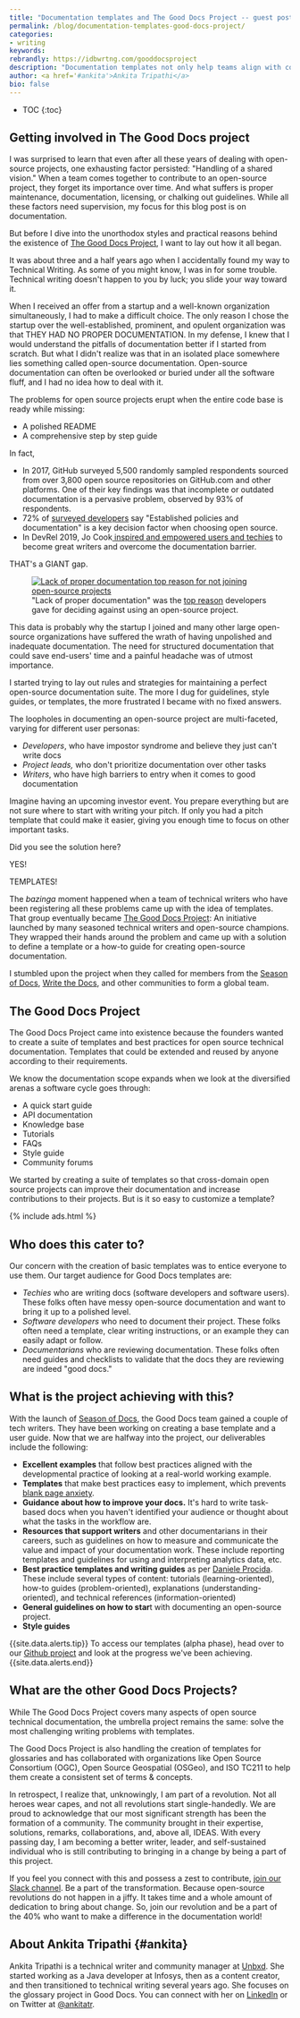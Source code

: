 ```yaml
---
title: "Documentation templates and The Good Docs Project -- guest post by Ankita Tripathi"
permalink: /blog/documentation-templates-good-docs-project/
categories:
- writing
keywords:
rebrandly: https://idbwrtng.com/gooddocsproject
description: "Documentation templates not only help teams align with consistent approaches in docs, templates help guide engineers, non-writers, or other roles in creating content, removing the intimidation of a blank page. A group of writers passionate about templates have been working together to create templates for a variety of documentation scenarios. This group's project is called <a href='https://thegooddocsproject.dev/'>The Good Docs Project</a>. The project makes available templates for API overviews, quickstart guides, reference, how-to topics, discussions, tutorials, and more. The following is a guest post by <a href='#ankita'>Ankita Tripathi</a>, a member of The Good Docs project, discussing the project and her motivations for getting involved."
author: <a href='#ankita'>Ankita Tripathi</a>
bio: false
---
```


* TOC
{:toc}

## Getting involved in The Good Docs project

I was surprised to learn that even after all these years of dealing with open-source projects, one exhausting factor persisted: "Handling of a shared vision." When a team comes together to contribute to an open-source project, they forget its importance over time. And what suffers is proper maintenance, documentation, licensing, or chalking out guidelines. While all these factors need supervision, my focus for this blog post is on documentation.

But before I dive into the unorthodox styles and practical reasons behind the existence of [The Good Docs Project](https://thegooddocsproject.dev/), I want to lay out how it all began.

It was about three and a half years ago when I accidentally found my way to Technical Writing. As some of you might know, I was in for some trouble. Technical writing doesn't happen to you by luck; you slide your way toward it.

When I received an offer from a startup and a well-known organization simultaneously, I had to make a difficult choice. The only reason I chose the startup over the well-established, prominent, and opulent organization was that THEY HAD NO PROPER DOCUMENTATION. In my defense, I knew that I would understand the pitfalls of documentation better if I started from scratch. But what I didn't realize was that in an isolated place somewhere lies something called open-source documentation. Open-source documentation can often be overlooked or buried under all the software fluff, and I had no idea how to deal with it.

The problems for open source projects erupt when the entire code base is ready while missing:

*   A polished README
*   A comprehensive step by step guide

In fact,

*   In 2017, GitHub surveyed 5,500 randomly sampled respondents sourced from over 3,800 open source repositories on GitHub.com and other platforms. One of their key findings was that incomplete or outdated documentation is a pervasive problem, observed by 93% of respondents.
*   72% of [surveyed developers](https://cdn2.hubspot.net/hubfs/4008838/Resources/The-2019-Tidelift-managed-open-source-survey-results.pdf) say "Established policies and documentation" is a key decision factor when choosing open source.
*   In DevRel 2019, Jo Cook[ inspired and empowered users and techies](https://github.com/archaeogeek/devrelcon2019/blob/master/empowering-users-and-techies-to-become-great-writers-devrelcon2019+notes.pdf) to become great writers and overcome the documentation barrier.

THAT's a GIANT gap.

<figure><a href="https://www.digitalocean.com/currents/october-2018/"><img src="https://s3.us-west-1.wasabisys.com/idbwmedia.com/images/problems-open-source-ankita.png" alt="Lack of proper documentation top reason for not joining open-source projects" /></a><figcaption>"Lack of proper documentation" was the <a href="https://www.digitalocean.com/currents/october-2018/">top reason</a> developers gave for deciding against using an open-source project.</figcaption></figure>

This data is probably why the startup I joined and many other large open-source organizations have suffered the wrath of having unpolished and inadequate documentation. The need for structured documentation that could save end-users' time and a painful headache was of utmost importance.

I started trying to lay out rules and strategies for maintaining a perfect open-source documentation suite. The more I dug for guidelines, style guides, or templates, the more frustrated I became with no fixed answers.

The loopholes in documenting an open-source project are multi-faceted, varying for different user personas:

*   _Developers_, who have impostor syndrome and believe they just can't write docs
*   _Project leads,_ who don't prioritize documentation over other tasks
*   _Writers_, who have high barriers to entry when it comes to good documentation

Imagine having an upcoming investor event. You prepare everything but are not sure where to start with writing your pitch. If only you had a pitch template that could make it easier, giving you enough time to focus on other important tasks.

Did you see the solution here?

YES!

TEMPLATES!

The *bazinga* moment happened when a team of technical writers who have been registering all these problems came up with the idea of templates. That group eventually became [The Good Docs Project](https://thegooddocsproject.dev/): An initiative launched by many seasoned technical writers and open-source champions. They wrapped their hands around the problem and came up with a solution to define a template or a how-to guide for creating open-source documentation.

I stumbled upon the project when they called for members from the [Season of Docs](https://developers.google.com/season-of-docs), [Write the Docs](https://www.writethedocs.org/), and other communities to form a global team.

## The Good Docs Project

The Good Docs Project came into existence because the founders wanted to create a suite of templates and best practices for open source technical documentation. Templates that could be extended and reused by anyone according to their requirements.

We know the documentation scope expands when we look at the diversified arenas a software cycle goes through:

*   A quick start guide
*   API documentation
*   Knowledge base
*   Tutorials
*   FAQs
*   Style guide
*   Community forums

We started by creating a suite of templates so that cross-domain open source projects can improve their documentation and increase contributions to their projects. But is it so easy to customize a template?

{% include ads.html %}

## Who does this cater to?

Our concern with the creation of basic templates was to entice everyone to use them. Our target audience for Good Docs templates are:

*   _Techies_ who are writing docs (software developers and software users). These folks often have messy open-source documentation and want to bring it up to a polished level.
*   _Software developers_ who need to document their project. These folks often need a template, clear writing instructions, or an example they can easily adapt or follow.
*   _Documentarians_ who are reviewing documentation. These folks often need guides and checklists to validate that the docs they are reviewing are indeed "good docs."

## What is the project achieving with this?

With the launch of [Season of Docs](https://developers.google.com/season-of-docs), the Good Docs team gained a couple of tech writers. They have been working on creating a base template and a user guide. Now that we are halfway into the project, our deliverables include the following:

*   **Excellent examples** that follow best practices aligned with the developmental practice of looking at a real-world working example.
*   **Templates** that make best practices easy to implement, which prevents [blank page anxiety](https://gifimage.net/blinking-cursor-gif-3/).
*   **Guidance about how to improve your docs.** It's hard to write task-based docs when you haven't identified your audience or thought about what the tasks in the workflow are.
*   **Resources that support writers** and other documentarians in their careers, such as guidelines on how to measure and communicate the value and impact of your documentation work. These include reporting templates and guidelines for using and interpreting analytics data, etc.
*   **Best practice templates and writing guides** as per [Daniele Procida](https://www.divio.com/blog/documentation/). These include several types of content: tutorials (learning-oriented), how-to guides (problem-oriented),  explanations (understanding-oriented), and technical references (information-oriented)
*   **General guidelines on how to star**t with documenting an open-source project.
*   **Style guides**

{{site.data.alerts.tip}} To access our templates (alpha phase), head over to our <a href='https://github.com/thegooddocsproject/templates'>Github project</a> and look at the progress we've been achieving. {{site.data.alerts.end}}

## What are the other Good Docs Projects?

While The Good Docs Project covers many aspects of open source technical documentation, the umbrella project remains the same: solve the most challenging writing problems with templates.

The Good Docs Project is also handling the creation of templates for glossaries and has collaborated with organizations like Open Source Consortium (OGC), Open Source Geospatial (OSGeo), and ISO TC211 to help them create a consistent set of terms & concepts.

In retrospect, I realize that, unknowingly, I am part of a revolution. Not all heroes wear capes, and not all revolutions start single-handedly. We are proud to acknowledge that our most significant strength has been the formation of a community. The community brought in their expertise, solutions, remarks, collaborations, and, above all, IDEAS. With every passing day, I am becoming a better writer, leader, and self-sustained individual who is still contributing to bringing in a change by being a part of this project.

If you feel you connect with this and possess a zest to contribute, [join our Slack channel](https://join.slack.com/t/thegooddocs/shared_invite/). Be a part of the transformation. Because open-source revolutions do not happen in a jiffy. It takes time and a whole amount of dedication to bring about change. So, join our revolution and be a part of the 40% who want to make a difference in the documentation world!

## About Ankita Tripathi {#ankita}

Ankita Tripathi is a technical writer and community manager at [Unbxd](https://unbxd.com/). She started working as a Java developer at Infosys, then as a content creator, and then transitioned to technical writing several years ago. She focuses on the glossary project in Good Docs. You can connect with her on [LinkedIn](https://www.linkedin.com/in/writer-tripathi/) or on Twitter at [@ankitatr](https://twitter.com/ankitatr).
